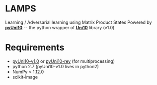 # LAMPS

Learning / Adversarial learning using Matrix Product States
Powered by [**pyUni10**](https://uni10-tutorials.readthedocs.io/en/latest/index.html) -- the python wrapper of [**Uni10**](https://github.com/yingjerkao/uni10) library (v1.0)

# Requirements
 - [pyUni10-v1.0](https://uni10-tutorials.readthedocs.io/en/latest/index.html) or [pyUni10-rev](https://github.com/cylo/uni10) (for multiprocessing)
 - python 2.7 (pyUni10-v1.0 lives in python2)
 - NumPy > 1.12.0
 - scikit-image
